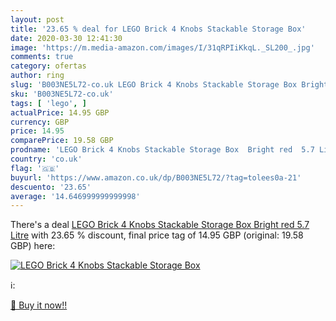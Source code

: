 ```yaml
---
layout: post
title: '23.65 % deal for LEGO Brick 4 Knobs Stackable Storage Box'
date: 2020-03-30 12:41:30
image: 'https://m.media-amazon.com/images/I/31qRPIiKkqL._SL200_.jpg'
comments: true
category: ofertas
author: ring
slug: 'B003NE5L72-co.uk LEGO Brick 4 Knobs Stackable Storage Box Bright red 5.7...'
sku: 'B003NE5L72-co.uk'
tags: [ 'lego', ]
actualPrice: 14.95 GBP
currency: GBP
price: 14.95
comparePrice: 19.58 GBP
prodname: 'LEGO Brick 4 Knobs Stackable Storage Box  Bright red  5.7 Litre'
country: 'co.uk'
flag: '🇬🇧'
buyurl: 'https://www.amazon.co.uk/dp/B003NE5L72/?tag=tolees0a-21'
descuento: '23.65'
average: '14.646999999999998'
---
```


There's a deal [LEGO Brick 4 Knobs Stackable Storage Box  Bright red  5.7 Litre](https://www.amazon.co.uk/dp/B003NE5L72/?tag=tolees0a-21)  with  23.65 % discount, final price tag of  14.95 GBP (original: 19.58 GBP) here:

[![LEGO Brick 4 Knobs Stackable Storage Box](https://m.media-amazon.com/images/I/31qRPIiKkqL._SL200_.jpg)](https://www.amazon.co.uk/dp/B003NE5L72/?tag=tolees0a-21)

ℹ️:


[🛒 Buy it now!!](https://www.amazon.co.uk/dp/B003NE5L72/?tag=tolees0a-21)
